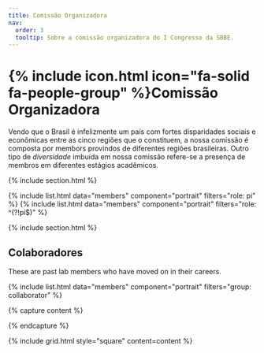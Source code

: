 ```yaml
---
title: Comissão Organizadora
nav:
  order: 3
  tooltip: Sobre a comissão organizadora do I Congresso da SBBE.
---
```


# {% include icon.html icon="fa-solid fa-people-group" %}Comissão Organizadora

Vendo que o Brasil é infelizmente um país com fortes disparidades sociais e econômicas entre as cinco regiões que o constituem, a nossa comissão é composta por membors provindos de diferentes regiões brasileiras. Outro tipo de _diversidade_ imbuída em nossa comissão refere-se a presença de membros em diferentes estágios acadêmicos.

{% include section.html %}

{% include list.html data="members" component="portrait" filters="role: pi" %}
{% include list.html data="members" component="portrait" filters="role: ^(?!pi$)" %}

{% include section.html %}

## Colaboradores

These are past lab members who have moved on in their careers.

{% include list.html data="members" component="portrait" filters="group: collaborator" %}

{% capture content %}

{% endcapture %}

{% include grid.html style="square" content=content %}